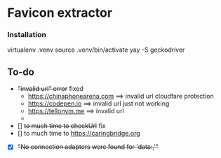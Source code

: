 # Favicon extractor

### Installation

virtualenv .venv
source .venv/bin/activate
yay -S geckodriver

## To-do

- ~~"invalid url" error~~ fixed
  - https://chinaphonearena.com ==> invalid url cloudfare protection
  - https://codepen.io ==> invalid url just not working
  - https://tellonym.me ==> invalid url
  -
- [] ~~to much time to checkUrl~~ fix
- [] to much time to https://caringbridge.org
- [x] ~~"No connection adapters were found for 'data:,'"~~
